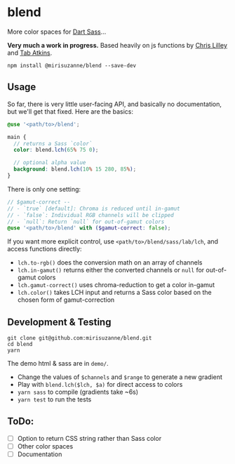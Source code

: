 # blend
More color spaces for [Dart Sass][]…

**Very much a work in progress.**
Based heavily on js functions by
[Chris Lilley](https://svgees.us/)
and [Tab Atkins](https://www.xanthir.com/).

[Dart Sass]: https://sass-lang.com/dart-sass

```
npm install @mirisuzanne/blend --save-dev
```

## Usage

So far, there is very little user-facing API,
and basically no documentation,
but we'll get that fixed.
Here are the basics:

```scss
@use '<path/to>/blend';

main {
  // returns a Sass `color`
  color: blend.lch(65% 75 0);

  // optional alpha value
  background: blend.lch(10% 15 280, 85%);
}
```

There is only one setting:

```scss
// $gamut-correct --
// - `true` [default]: Chroma is reduced until in-gamut
// - `false`: Individual RGB channels will be clipped
// - `null`: Return `null` for out-of-gamut colors
@use '<path/to>/blend' with ($gamut-correct: false);
```

If you want more explicit control,
use `<path/to>/blend/sass/lab/lch`,
and access functions directly:

- `lch.to-rgb()` does the conversion math on an array of channels
- `lch.in-gamut()` returns either the converted channels
  or `null` for out-of-gamut colors
- `lch.gamut-correct()` uses chroma-reduction to get a color in-gamut
- `lch.color()` takes LCH input and returns a Sass color
  based on the chosen form of gamut-correction

## Development & Testing

```
git clone git@github.com:mirisuzanne/blend.git
cd blend
yarn
```

The demo html & sass are in `demo/`.

- Change the values of `$channels` and `$range`
  to generate a new gradient
- Play with `blend.lch($lch, $a)`
  for direct access to colors
- `yarn sass` to compile (gradients take ~6s)
- `yarn test` to run the tests


## ToDo:

- [ ] Option to return CSS string rather than Sass color
- [ ] Other color spaces
- [ ] Documentation
